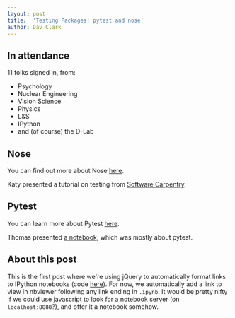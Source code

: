 ```yaml
---
layout: post
title:  'Testing Packages: pytest and nose'
author: Dav Clark
---
```

## In attendance

11 folks signed in, from:

 - Psychology
 - Nuclear Engineering
 - Vision Science
 - Physics
 - L&S
 - IPython
 - and (of course) the D-Lab 

## Nose

You can find out more about Nose [here](http://nose.readthedocs.org/en/latest/).

Katy presented a tutorial on testing from 
[Software Carpentry](https://github.com/swcarpentry/bc/tree/gh-pages/lessons/thw-testing).

## Pytest

You can learn more about Pytest [here](http://pytest.org/latest/).

Thomas presented 
[a notebook](https://github.com/dlab-berkeley/python-berkeley/blob/master/testing/Test%20frameworks.ipynb), 
which was mostly about pytest.

## About this post

This is the first post where we're using jQuery to automatically format links to
IPython notebooks (code [here](http://python.berkeley.edu/assets/nbview.js)).
For now, we automatically add a link to view in nbviewer following any link
ending in `.ipynb`. It would be pretty nifty if we could use javascript to look
for a notebook server (on `localhost:8888`?), and offer it a notebook somehow.
